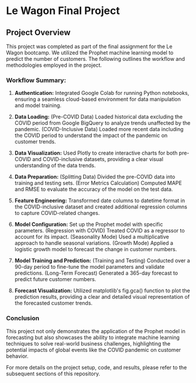 
# Le Wagon Final Project

## Project Overview
This project was completed as part of the final assignment for the Le Wagon bootcamp. We utilized the Prophet machine learning model to predict the number of customers. The following outlines the workflow and methodologies employed in the project.


### Workflow Summary:

1) **Authentication:** 
Integrated Google Colab for running Python notebooks, ensuring a seamless cloud-based environment for data manipulation and model training.

2) **Data Loading:**
(Pre-COVID Data) Loaded historical data excluding the COVID period from Google BigQuery to analyze trends unaffected by the pandemic.
(COVID-Inclusive Data) Loaded more recent data including the COVID period to understand the impact of the pandemic on customer trends.

3) **Data Visualization:**
Used Plotly to create interactive charts for both pre-COVID and COVID-inclusive datasets, providing a clear visual understanding of the data trends.

4) **Data Preparation:**
(Splitting Data) Divided the pre-COVID data into training and testing sets.
(Error Metrics Calculation) Computed MAPE and RMSE to evaluate the accuracy of the model on the test data.

5) **Feature Engineering:** 
Transformed date columns to datetime format in the COVID-inclusive dataset and created additional regression columns to capture COVID-related changes.

6) **Model Configuration:**
Set up the Prophet model with specific parameters.
(Regression with COVID) Treated COVID as a regressor to account for its impact.
(Seasonality Mode) Used a multiplicative approach to handle seasonal variations.
(Growth Mode) Applied a logistic growth model to forecast the change in customer numbers.

7) **Model Training and Prediction:**
(Training and Testing) Conducted over a 90-day period to fine-tune the model parameters and validate predictions.
(Long-Term Forecast) Generated a 365-day forecast to predict future customer numbers.

8) **Forecast Visualization:** 
Utilized matplotlib's fig.gca() function to plot the prediction results, providing a clear and detailed visual representation of the forecasted customer trends.

### Conclusion
This project not only demonstrates the application of the Prophet model in forecasting but also showcases the ability to integrate machine learning techniques to solve real-world business challenges, highlighting the potential impacts of global events like the COVID pandemic on customer behavior.

For more details on the project setup, code, and results, please refer to the subsequent sections of this repository.


